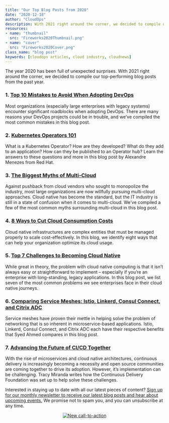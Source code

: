 ```yaml
---
title: "Our Top Blog Posts from 2020"
date: "2020-12-18"
author: "CloudOps"
description: With 2021 right around the corner, we decided to compile our top-performing blog posts from the past year.
resources:
- name: "thumbnail"
  src: "Fireworks2020Thumbnail.png"
- name: "cover"
  src: "Fireworks2020Cover.png"
class_name: "blog post"
keywords: [cloudops articles, cloud industry, cloudnews]
---
```


</p>The year 2020 has been full of unexpected surprises. With 2021 right around the corner, we decided to compile our top-performing blog posts from the past year.</p>

<h3>1. <a href="https://www.cloudops.com/blog/top-10-mistakes-to-avoid-when-adopting-devops/">Top 10 Mistakes to Avoid When Adopting DevOps</a></h3>

<p>Most organizations (especially large enterprises with legacy systems) encounter significant roadblocks when adopting DevOps. There are many reasons your DevOps projects could be in trouble, and we’ve compiled the most common mistakes in this blog post.</p>

<h3>2. <a href="https://www.cloudops.com/blog/kubernetes-operators-101/">Kubernetes Operators 101</a></h3>

<p>What is a Kubernetes Operator? How are they developed? What do they add to an application? How can they be published to an Operator hub? Learn the answers to these questions and more in this blog post by Alexandre Menezes from Red Hat.</p>

<h3>3. <a href="https://www.cloudops.com/blog/the-biggest-myths-of-multi-cloud/">The Biggest Myths of Multi-Cloud</a></h3>

<p>Against pushback from cloud vendors who sought to monopolize the industry, most large organizations are now willfully pursuing multi-cloud approaches. Cloud native has become the standard, but the IT industry is still in a state of confusion when it comes to multi-cloud. We’ve compiled a few of the most common myths surrounding multi-cloud in this blog post.</p>

<h3>4. <a href="https://www.cloudops.com/blog/8-ways-to-cut-cloud-consumption-costs/">8 Ways to Cut Cloud Consumption Costs</a></h3>

<p>Cloud native infrastructures are complex entities that must be managed properly to scale cost-effectively. In this blog, we identify eight ways that can help your organization optimize its cloud usage.</p>

<h3>5. <a href="https://www.cloudops.com/blog/top-7-challenges-to-becoming-cloud-native/">Top 7 Challenges to Becoming Cloud Native</a></h3>

<p>While great in theory, the problem with cloud native computing is that it isn’t always easy or straightforward to implement – especially if you’re an enterprise with long-standing, legacy applications. In this blog post, we list seven of the most common problems we see enterprises face in their cloud native journeys.</p>

<h3>6. <a href="https://www.cloudops.com/blog/comparing-service-meshes-istio-linkerd-and-consul-connect-citrix-adc/">Comparing Service Meshes: Istio, Linkerd, Consul Connect, and Citrix ADC</a></h3>

<p>Service meshes have proven their mettle in helping solve the problem of networking that is so inherent in microservice-based applications. Istio, Linkerd, Consul Connect, and Citrix ADC each have their respective benefits that Syed Ahmed compares in this blog post.</p>

<h3>7. <a href="https://www.cloudops.com/blog/advancing-the-future-of-cicd-together/">Advancing the Future of CI/CD Together</a></h3>

<p>With the rise of microservices and cloud native architectures, continuous delivery is increasingly becoming a necessity and open source communities are coming together to drive its adoption. However, it’s implementation can be challenging. Tracy Miranda writes how the Continuous Delivery Foundation was set up to help solve these challenges.</p>

<p>Interested in staying up to date with all our latest pieces of content? <a href="https://www.cloudops.com/newsletter-signup/">Sign up for our monthly newsletter to receive our latest blog posts and hear about upcoming events.</a> We promise not to spam you, and you can unsubscribe at any time.</p>

<div style="text-align: center;">
<!--HubSpot Call-to-Action Code --><span class="hs-cta-wrapper" id="hs-cta-wrapper-9a9feee6-3a5f-4335-93a4-b4964ab1ce5c"><span class="hs-cta-node hs-cta-9a9feee6-3a5f-4335-93a4-b4964ab1ce5c" id="hs-cta-9a9feee6-3a5f-4335-93a4-b4964ab1ce5c"><!--[if lte IE 8]><div id="hs-cta-ie-element"></div><![endif]--><a href="https://cta-redirect.hubspot.com/cta/redirect/732832/9a9feee6-3a5f-4335-93a4-b4964ab1ce5c"  target="_blank" ><img class="hs-cta-img" id="hs-cta-img-9a9feee6-3a5f-4335-93a4-b4964ab1ce5c" style="border-width:0px;" src="https://no-cache.hubspot.com/cta/default/732832/9a9feee6-3a5f-4335-93a4-b4964ab1ce5c.png"  alt="New call-to-action"/></a></span><script charset="utf-8" src="https://js.hscta.net/cta/current.js"></script><script type="text/javascript"> hbspt.cta.load(732832, '9a9feee6-3a5f-4335-93a4-b4964ab1ce5c', {}); </script></span><!-- end HubSpot Call-to-Action Code -->
</div>